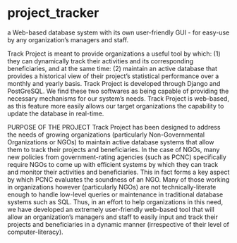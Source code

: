 # project_tracker
a Web-based database system with its own user-friendly GUI - for easy-use by any organization’s managers and staff.


Track Project is meant to provide organizations a useful tool by which: (1) they can dynamically track their activities and its corresponding beneficiaries, and at the same time: (2) maintain an active database that provides a historical view of their project’s statistical performance over a monthly and yearly basis. 
Track Project is developed through Django and PostGreSQL. We find these two softwares as being capable of providing the necessary mechanisms for our system’s needs.
Track Project is web-based, as this feature more easily allows our target organizations the capability to update the database in real-time.


PURPOSE OF THE PROJECT
Track Project has been designed to address the needs of growing organizations (particularly Non-Governmental Organizations or NGOs) to maintain active database systems that allow them to track their projects and beneficiaries.
In the case of NGOs, many new policies from government-rating agencies (such as PCNC) specifically require NGOs to come up with efficient systems by which they can track and monitor their activities and beneficiaries. This in fact forms a key aspect by which PCNC evaluates the soundness of an NGO.
Many of those working in organizations however (particularly NGOs) are not technically-literate enough to handle low-level queries or maintenance in traditional database systems such as SQL.
Thus, in an effort to help organizations in this need, we have developed an extremely user-friendly web-based tool that will allow an organization’s managers and staff to easily input and track their projects and beneficiaries in a dynamic manner (irrespective of their level of computer-literacy).

